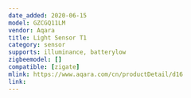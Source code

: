 ```yaml
---
date_added: 2020-06-15
model: GZCGQ11LM
vendor: Aqara
title: Light Sensor T1
category: sensor
supports: illuminance, batterylow
zigbeemodel: []
compatible: [zigate]
mlink: https://www.aqara.com/cn/productDetail/d16
link: 
---
```


